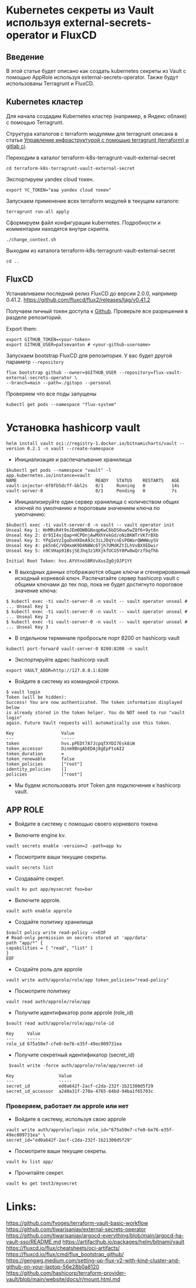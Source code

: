 # Kubernetes секреты из Vault используя external-secrets-operator и FluxCD

## Введение
В этой статье будет описано как создать kubernetes секреты из Vault с помощью AppRole используя 
external-secrets-operator. Также будут использованы Terragrunt и FluxCD.

## Kubernetes кластер
Для начала создадим Kubernetes кластер (например, в Яндекс облаке) с помощью Terragrunt.

Структура каталогов с terraform модулями для terragrunt описана в статье [Управление инфраструктурой с 
помощью terragrunt (terraform) и gitlab ci](https://habr.com/ru/articles/719994/).

Переходим в каталог terraform-k8s-terragrunt-vault-external-secret
```shell
cd terraform-k8s-terragrunt-vault-external-secret
```

Экспортируем yandex cloud токен.
```shell
export YC_TOKEN="ваш yandex cloud токен"
```

Запускаем применение всех terraform модулей в текущем каталоге:
```shell
terragrunt run-all apply
```

Сформируем файл конфигурации kubernetes.
Подробности и комментарии находятся внутри скрипта.
```shell
./change_context.sh
```

Выходим из каталога terraform-k8s-terragrunt-vault-external-secret
```shell
cd ..
```

## FluxCD
Устанавливаем последний релиз FluxCD до версии 2.0.0, например 0.41.2.
https://github.com/fluxcd/flux2/releases/tag/v0.41.2

Получаем личный токен доступа к [Github](https://github.com/settings/tokens). Проверьте все разрешения в разделе репозиторий.

Export them:
```shell
export GITHUB_TOKEN=<your-token>
export GITHUB_USER=patsevanton # <your-github-username>
```

Запускаем bootstrap FluxCD для репозитория. У вас будет другой параметр `--repository`
```shell
flux bootstrap github --owner=$GITHUB_USER --repository=flux-vault-external-secrets-operator \
--branch=main --path=./gitops --personal
```

Проверяем что все поды запущены
```shell
kubectl get pods --namespace "flux-system"
```



# Установка hashicorp vault
```shell
helm install vault oci://registry-1.docker.io/bitnamicharts/vault --version 0.2.1 -n vault --create-namespace
```

- Инициализация и распечатывание хранилища
```shell
$kubectl get pods --namespace "vault" -l app.kubernetes.io/instance=vault
NAME                              READY   STATUS    RESTARTS   AGE
vault-injector-6f8fb5dcff-bbl2s   0/1     Running   0          14s
vault-server-0                    0/1     Pending   0          7s
```

- Инициализируйте один сервер хранилища с количеством общих ключей по умолчанию и пороговым значением ключа по умолчанию:
```shell
$kubectl exec -ti vault-server-0 -n vault -- vault operator init
Unseal Key 1: HnMRsR4t9nJEm0DWBGNxqpKwC6bDS0uw5wZ8f6+9yt6n
Unseal Key 2: dr91I4xjQap+HCPOnjAwMXhYekGd/oNiBKWTrVKfrBXb
Unseal Key 3: YPqIeVzIgoDvHXDeA9Jc3iLJDqYcnEsPOWarQWWWuySV
Unseal Key 4: pk5n6C/VQHxmK9D4N8Wc6Tjh7UMdKZtILhVvBXXEDwir
Unseal Key 5: n9CVHap91BsjSEJhq3z1RXjkfUCU5Y8Pw8wQrzfbqfhb

Initial Root Token: hvs.AYVtnoS0RVvXusZgOjOJP1Yt
```

- В выходных данных отображаются общие ключи и сгенерированный исходный корневой ключ. Распечатайте сервер hashicorp vault с общими ключами до тех пор, пока не будет достигнуто пороговое значение ключа:
```shell
$ kubectl exec -ti vault-server-0 -n vault -- vault operator unseal # ... Unseal Key 1
$ kubectl exec -ti vault-server-0 -n vault -- vault operator unseal # ... Unseal Key 2
$ kubectl exec -ti vault-server-0 -n vault -- vault operator unseal # ... Unseal Key 3
```

- В отдельном терминале пробросьте порт 8200 от hashicorp vault
```shell 
kubectl port-forward vault-server-0 8200:8200 -n vault
```

- Экспортируйте адрес hashicorp vault
```shell
export VAULT_ADDR=http://127.0.0.1:8200
```

- Войдите в систему из командной строки.
```shell
$ vault login
Token (will be hidden): 
Success! You are now authenticated. The token information displayed below
is already stored in the token helper. You do NOT need to run "vault login"
again. Future Vault requests will automatically use this token.

Key                  Value
---                  -----
token                hvs.pPEDt7A7JcpqTXYDI7Esk8iW
token_accessor       Dinm9BngAbEDAj8gEpFtoAI2
token_duration       ∞
token_renewable      false
token_policies       ["root"]
identity_policies    []
policies             ["root"]
```

- Мы будем использовать этот Token для подключения к hashicorp vault.

## APP ROLE
- Войдите в систему с помощью своего корневого токена

- Включите engine kv.
```shell
vault secrets enable -version=2 -path=app kv
```
- Посмотрите ваши текущие секреты.
```shell
vault secrets list
```
- Создавайте секрет.
```shell
vault kv put app/mysecret foo=bar
```
- Включите approle.
```shell
vault auth enable approle
```
- Создайте политику хранилища
```shell
$vault policy write read-policy -<<EOF
# Read-only permission on secrets stored at 'app/data'
path "app/*" {
capabilities = [ "read", "list" ]
}
EOF
```
- Создайте роль для approle
```shell
vault write auth/approle/role/app token_policies="read-policy"
```
- Посмотрите политику
```shell
vault read auth/approle/role/app
```
- Получите идентификатор роли approle (role_id)
```shell
$vault read auth/approle/role/app/role-id

Key     Value
---     -----
role_id 675a50e7-cfe0-be76-e35f-49ec009731ea
```
- Получите секретный идентификатор (secret_id)
```shell
 $vault write -force auth/approle/role/app/secret-id

Key                 Value
---                 -----
secret_id           ed0a642f-2acf-c2da-232f-1b21300d5f29
secret_id_accessor  a240a31f-270a-4765-64bd-94ba1f65703c
```

### Проверяем, работает ли approle или нет
- Войдите в систему, используя свою approle
```shell
vault write auth/approle/login role_id="675a50e7-cfe0-be76-e35f-49ec009731ea" \
secret_id="ed0a642f-2acf-c2da-232f-1b21300d5f29"
```
- Посмотрите ваши текущие секреты.
```shell
vault kv list app/
```
- Прочитайте секрет.
```shell
vault kv get test3/mysecret
```



# Links:
https://github.com/fvoges/terraform-vault-basic-workflow
https://github.com/tiwarisanjay/external-secrets-operator
https://github.com/tiwarisanjay/argocd-everything/blob/main/argocd-ha-vault-sso/README.md
https://artifacthub.io/packages/helm/bitnami/vault
https://fluxcd.io/flux/cheatsheets/oci-artifacts/
https://fluxcd.io/flux/cmd/flux_bootstrap_github/
https://gengwg.medium.com/setting-up-flux-v2-with-kind-cluster-and-github-on-your-laptop-56e28b0a8120
https://github.com/hashicorp/terraform-provider-vault/blob/main/website/docs/r/mount.html.md

